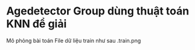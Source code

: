 # Agedetector Group dùng thuật toán KNN để giải
Mô phỏng bài toán 
File dữ liệu train như sau 
.train.png
